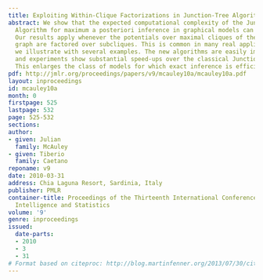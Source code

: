 ```yaml
---
title: Exploiting Within-Clique Factorizations in Junction-Tree Algorithms
abstract: We show that the expected computational complexity of the Junction-Tree
  Algorithm for maximum a posteriori inference in graphical models can be improved.
  Our results apply whenever the potentials over maximal cliques of the triangulated
  graph are factored over subcliques. This is common in many real applications, as
  we illustrate with several examples. The new algorithms are easily implemented,
  and experiments show substantial speed-ups over the classical Junction-Tree Algorithm.
  This enlarges the class of models for which exact inference is efficient.
pdf: http://jmlr.org/proceedings/papers/v9/mcauley10a/mcauley10a.pdf
layout: inproceedings
id: mcauley10a
month: 0
firstpage: 525
lastpage: 532
page: 525-532
sections: 
author:
- given: Julian
  family: McAuley
- given: Tiberio
  family: Caetano
reponame: v9
date: 2010-03-31
address: Chia Laguna Resort, Sardinia, Italy
publisher: PMLR
container-title: Proceedings of the Thirteenth International Conference on Artificial
  Intelligence and Statistics
volume: '9'
genre: inproceedings
issued:
  date-parts:
  - 2010
  - 3
  - 31
# Format based on citeproc: http://blog.martinfenner.org/2013/07/30/citeproc-yaml-for-bibliographies/
---
```

